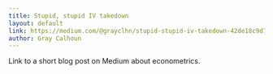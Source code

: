 ```yaml
---
title: Stupid, stupid IV takedown
layout: default
link: https://medium.com/@grayclhn/stupid-stupid-iv-takedown-42de18c9d79c
author: Gray Calhoun
---
```


Link to a short blog post on Medium about econometrics.